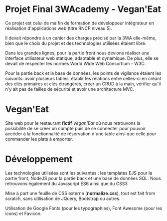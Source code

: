 # Projet Final 3WAcademy - Vegan'Eat

Ce projet est celui de ma fin de formation de développeur intégrateur en réalisation d'applications web (titre RNCP niveau 5).

Il devait répondre à un cahier des charges précisé par la 3WA elle-même, bien que le choix du projet et des technologies utilisées étaient libre.

Dans les grandes lignes, pour la partie front nous devions réaliser une interface utilisateur web statique, adaptable et dynamique. De plus, elle se devait de respecter les normes World Wide Web Consortium - W3C.  

Pour la partie back et la base de données, les points de vigilance étaient les suivants: avoir plusieurs tables, établir les relations entre celles-ci en créant des clés primaires et clés étrangères, créer un CRUD à la main, vérifier qu'il n'y ait pas de failles de sécurité et avoir une architecture MVC. 


# Vegan'Eat

Site web pour le restaurant __fictif__ _Vegan'Eat_ où nous retrouvons la possibilité de se créer un compte puis de se connecter pour pouvoir accéder à la fonctionnalité de réservation d'une table ainsi que celle pour commander les plats à emporter.


# Développement

Les technologies utilisées sont les suivantes : les templates EJS pour la partie front, NodeJS pour la partie back et une base de données SQL. Nous retrouvons également du Javascript ES6 ainsi que du CSS3

Mise à part une feuille de CSS externe (__normalize.css__), tout est fait from scratch, sans utilisation de JQuery, Bootstrap ou autres.

Utilisation de Google Fonts (pour les typographies), Font Awesome (pour les icons) et Favicon.

